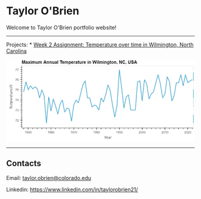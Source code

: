 # Taylor O'Brien

Welcome to Taylor O'Brien portfolio website!

***
Projects:
    * [Week 2 Assignment: Temperature over time in Wilmington, North Carolina](https://taylor-obrien.github.io/notebooks/wilmingtontemps.html)

![Wilmington, NC maximum temperature plot](updated_wilm_temps.jpeg)

***

## Contacts

Email: <taylor.obrien@colorado.edu>

Linkedin: <https://www.linkedin.com/in/taylorobrien21/>

